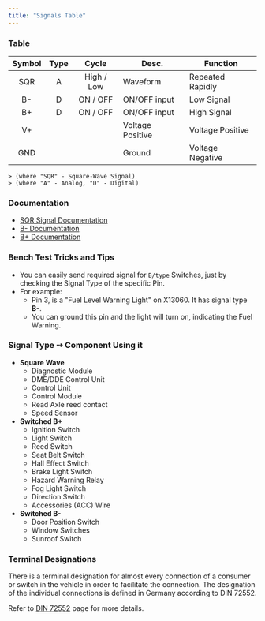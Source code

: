 ```yaml
---
title: "Signals Table"
---
```


### Table

| Symbol | Type | Cycle | Desc. | Function |
| :----: | :--: | :---: | ----- | -------- |
| SQR | A | High / Low | Waveform | Repeated Rapidly |
| B- | D | ON / OFF | ON/OFF input | Low Signal |
| B+ | D | ON / OFF | ON/OFF input | High Signal |
| V+ |   |   | Voltage Positive | Voltage Positive |
| GND |   |   | Ground | Voltage Negative |
  

```
> (where "SQR" - Square-Wave Signal)  
> (where "A" - Analog, "D" - Digital)  
```

### Documentation

* [SQR Signal Documentation](/modulated-square-wave-signals)
* [B- Documentation](/switched-b-low-signals)
* [B+ Documentation](/switched-b-high-signals)

### Bench Test Tricks and Tips

* You can easily send required signal for `B/type` Switches, just by checking the Signal Type of the specific Pin.
* For example:
	- Pin 3, is a "Fuel Level Warning Light" on X13060. It has signal type **B-**.
	- You can ground this pin and the light will turn on, indicating the Fuel Warning.

### Signal Type ⇢ Component Using it

* **Square Wave**
	- Diagnostic Module
	- DME/DDE Control Unit
	- Control Unit
	- Control Module
	- Read Axle reed contact
	- Speed Sensor
* **Switched B+**
	- Ignition Switch
	- Light Switch
	- Reed Switch
	- Seat Belt Switch
	- Hall Effect Switch
	- Brake Light Switch
	- Hazard Warning Relay
	- Fog Light Switch
	- Direction Switch
	- Accessories (ACC) Wire
* **Switched B-**
	- Door Position Switch
	- Window Switches
	- Sunroof Switch

### Terminal Designations

There is a terminal designation for almost every connection of a consumer or switch in the vehicle in order to facilitate the connection. The designation of the individual connections is defined in Germany according to DIN 72552. 

Refer to [DIN 72552](/din) page for more details.

